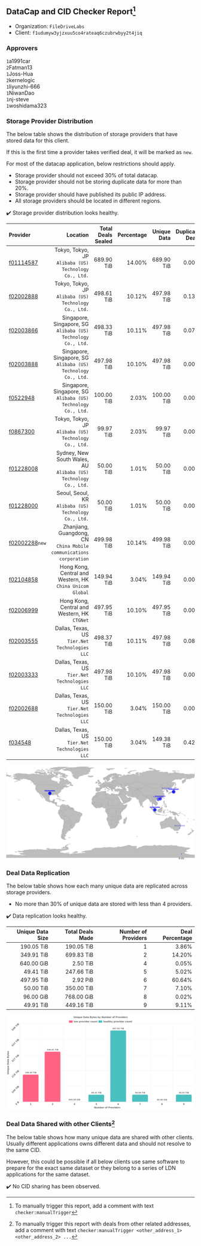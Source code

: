## DataCap and CID Checker Report[^1]
 - Organization: `FileDriveLabs`
 - Client: `f1udumyw3yjzxuu5co4rateaq6czubrwbyy2t4jiq`
### Approvers
`1`a1991car<br/>`2`Fatman13<br/>`1`Joss-Hua<br/>`2`kernelogic<br/>`1`liyunzhi-666<br/>`1`NiwanDao<br/>`1`nj-steve<br/>`1`woshidama323


### Storage Provider Distribution
The below table shows the distribution of storage providers that have stored data for this client.

If this is the first time a provider takes verified deal, it will be marked as `new`.

For most of the datacap application, below restrictions should apply.
 - Storage provider should not exceed 30% of total datacap.
 - Storage provider should not be storing duplicate data for more than 20%.
 - Storage provider should have published its public IP address.
 - All storage providers should be located in different regions.

✔️ Storage provider distribution looks healthy.

| Provider                                                    |                                                               Location | Total Deals Sealed | Percentage | Unique Data | Duplicate Deals |
| :---------------------------------------------------------- | ---------------------------------------------------------------------: | -----------------: | ---------: | ----------: | --------------: |
| [f01114587](https://filfox.info/en/address/f01114587)       |               Tokyo, Tokyo, JP<br/>`Alibaba (US) Technology Co., Ltd.` |         689.90 TiB |     14.00% |  689.90 TiB |           0.00% |
| [f02002888](https://filfox.info/en/address/f02002888)       |               Tokyo, Tokyo, JP<br/>`Alibaba (US) Technology Co., Ltd.` |         498.61 TiB |     10.12% |  497.98 TiB |           0.13% |
| [f02003866](https://filfox.info/en/address/f02003866)       |       Singapore, Singapore, SG<br/>`Alibaba (US) Technology Co., Ltd.` |         498.33 TiB |     10.11% |  497.98 TiB |           0.07% |
| [f02003888](https://filfox.info/en/address/f02003888)       |       Singapore, Singapore, SG<br/>`Alibaba (US) Technology Co., Ltd.` |         497.98 TiB |     10.10% |  497.98 TiB |           0.00% |
| [f0522948](https://filfox.info/en/address/f0522948)         |       Singapore, Singapore, SG<br/>`Alibaba (US) Technology Co., Ltd.` |         100.00 TiB |      2.03% |  100.00 TiB |           0.00% |
| [f0867300](https://filfox.info/en/address/f0867300)         |               Tokyo, Tokyo, JP<br/>`Alibaba (US) Technology Co., Ltd.` |          99.97 TiB |      2.03% |   99.97 TiB |           0.00% |
| [f01228008](https://filfox.info/en/address/f01228008)       |    Sydney, New South Wales, AU<br/>`Alibaba (US) Technology Co., Ltd.` |          50.00 TiB |      1.01% |   50.00 TiB |           0.00% |
| [f01228000](https://filfox.info/en/address/f01228000)       |               Seoul, Seoul, KR<br/>`Alibaba (US) Technology Co., Ltd.` |          50.00 TiB |      1.01% |   50.00 TiB |           0.00% |
| [f02002288](https://filfox.info/en/address/f02002288)`new`  | Zhanjiang, Guangdong, CN<br/>`China Mobile communications corporation` |         499.98 TiB |     10.14% |  499.98 TiB |           0.00% |
| [f02104858](https://filfox.info/en/address/f02104858)       |           Hong Kong, Central and Western, HK<br/>`China Unicom Global` |         149.94 TiB |      3.04% |  149.94 TiB |           0.00% |
| [f02006999](https://filfox.info/en/address/f02006999)       |                        Hong Kong, Central and Western, HK<br/>`CTGNet` |         497.95 TiB |     10.10% |  497.95 TiB |           0.00% |
| [f02003555](https://filfox.info/en/address/f02003555)       |                      Dallas, Texas, US<br/>`Tier.Net Technologies LLC` |         498.37 TiB |     10.11% |  497.98 TiB |           0.08% |
| [f02003333](https://filfox.info/en/address/f02003333)       |                      Dallas, Texas, US<br/>`Tier.Net Technologies LLC` |         497.98 TiB |     10.10% |  497.98 TiB |           0.00% |
| [f02002688](https://filfox.info/en/address/f02002688)       |                      Dallas, Texas, US<br/>`Tier.Net Technologies LLC` |         150.00 TiB |      3.04% |  150.00 TiB |           0.00% |
| [f034548](https://filfox.info/en/address/f034548)           |                      Dallas, Texas, US<br/>`Tier.Net Technologies LLC` |         150.00 TiB |      3.04% |  149.38 TiB |           0.42% |

<img src="https://raw.githubusercontent.com/data-preservation-programs/filplus-checker-assets/main/filecoin-project/filecoin-plus-large-datasets/issues/1688/1703656740987.png"/>

### Deal Data Replication
The below table shows how each many unique data are replicated across storage providers.

- No more than 30% of unique data are stored with less than 4 providers.

✔️ Data replication looks healthy.

| Unique Data Size | Total Deals Made | Number of Providers | Deal Percentage |
| ---------------: | ---------------: | ------------------: | --------------: |
|       190.05 TiB |       190.05 TiB |                   1 |           3.86% |
|       349.91 TiB |       699.83 TiB |                   2 |          14.20% |
|       640.00 GiB |         2.50 TiB |                   4 |           0.05% |
|        49.41 TiB |       247.66 TiB |                   5 |           5.02% |
|       497.95 TiB |         2.92 PiB |                   6 |          60.64% |
|        50.00 TiB |       350.00 TiB |                   7 |           7.10% |
|        96.00 GiB |       768.00 GiB |                   8 |           0.02% |
|        49.91 TiB |       449.16 TiB |                   9 |           9.11% |

<img src="https://raw.githubusercontent.com/data-preservation-programs/filplus-checker-assets/main/filecoin-project/filecoin-plus-large-datasets/issues/1688/1703656741906.png"/>

### Deal Data Shared with other Clients[^3]
The below table shows how many unique data are shared with other clients.
Usually different applications owns different data and should not resolve to the same CID.

However, this could be possible if all below clients use same software to prepare for the exact same dataset or they belong to a series of LDN applications for the same dataset.

✔️ No CID sharing has been observed.

[^1]: To manually trigger this report, add a comment with text `checker:manualTrigger`

[^2]: Deals from those addresses are combined into this report as they are specified with `checker:manualTrigger`

[^3]: To manually trigger this report with deals from other related addresses, add a comment with text `checker:manualTrigger <other_address_1> <other_address_2> ...`
